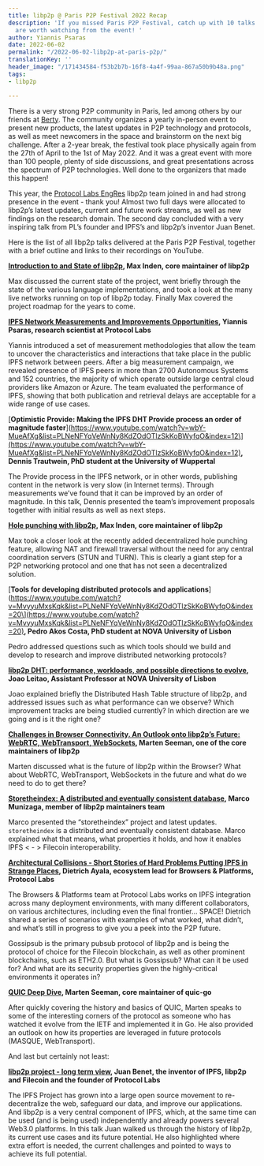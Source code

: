 ```yaml
---
title: libp2p @ Paris P2P Festival 2022 Recap
description: 'If you missed Paris P2P Festival, catch up with 10 talks on libp2p that
  are worth watching from the event! '
author: Yiannis Psaras
date: 2022-06-02
permalink: "/2022-06-02-libp2p-at-paris-p2p/"
translationKey: ''
header_image: "/171434584-f53b2b7b-16f8-4a4f-99aa-867a50b9b48a.png"
tags:
- libp2p

---
```

There is a very strong P2P community in Paris, led among others by our friends at [Berty](https://berty.tech/). The community organizes a yearly in-person event to present new products, the latest updates in P2P technology and protocols, as well as meet newcomers in the space and brainstorm on the next big challenge. After a 2-year break, the festival took place physically again from the 27th of April to the 1st of May 2022. And it was a great event with more than 100 people, plenty of side discussions, and great presentations across the spectrum of P2P technologies. Well done to the organizers that made this happen!

This year, the [Protocol Labs EngRes](https://www.notion.so/PL-EngRes-Public-b5086aea86ed4f81bc7d0721c6935e1e) libp2p team joined in and had strong presence in the event - thank you! Almost two full days were allocated to libp2p’s latest updates, current and future work streams, as well as new findings on the research domain. The second day concluded with a very inspiring talk from PL’s founder and IPFS’s and libp2p’s inventor Juan Benet.

Here is the list of all libp2p talks delivered at the Paris P2P Festival, together with a brief outline and links to their recordings on YouTube.

[**Introduction to and State of libp2p**](https://www.youtube.com/watch?v=Sbd7odDFT1w&list=PLNeNFYqVeWnNy8KdZOdOTlzSkKoBWyfqO&index=3)**, Max Inden, core maintainer of libp2p**

Max discussed the current state of the project, went briefly through the state of the various language implementations, and took a look at the many live networks running on top of libp2p today. Finally Max covered the project roadmap for the years to come.

[**IPFS Network Measurements and Improvements Opportunities**](https://www.youtube.com/watch?v=75ewjnT6B9Y&list=PLNeNFYqVeWnNy8KdZOdOTlzSkKoBWyfqO)**, Yiannis Psaras, research scientist at Protocol Labs**

Yiannis introduced a set of measurement methodologies that allow the team to uncover the characteristics and interactions that take place in the public IPFS network between peers. After a big measurement campaign, we revealed presence of IPFS peers in more than 2700 Autonomous Systems and 152 countries, the majority of which operate outside large central cloud providers like Amazon or Azure. The team evaluated the performance of IPFS, showing that both publication and retrieval delays are acceptable for a wide range of use cases.

\[**Optimistic Provide: Making the IPFS DHT Provide process an order of magnitude faster**\](https://www.youtube.com/watch?v=wbY-MueAfXg&list=PLNeNFYqVeWnNy8KdZOdOTlzSkKoBWyfqO&index=12\](https://www.youtube.com/watch?v=wbY-MueAfXg&list=PLNeNFYqVeWnNy8KdZOdOTlzSkKoBWyfqO&index=12)**, Dennis Trautwein, PhD student at the University of Wuppertal**

The Provide process in the IPFS network, or in other words, publishing content in the network is very slow (in Internet terms). Through measurements we’ve found that it can be improved by an order of magnitude. In this talk, Dennis presented the team’s improvement proposals together with initial results as well as next steps.

[**Hole punching with libp2p**](https://www.youtube.com/watch?v=MCEEMrIRks8&list=PLNeNFYqVeWnNy8KdZOdOTlzSkKoBWyfqO)**, Max Inden, core maintainer of libp2p**

Max took a closer look at the recently added decentralized hole punching feature, allowing NAT and firewall traversal without the need for any central coordination servers (STUN and TURN). This is clearly a giant step for a P2P networking protocol and one that has not seen a decentralized solution.

\[**Tools for developing distributed protocols and applications**\](https://www.youtube.com/watch?v=MvyyuMxsKqk&list=PLNeNFYqVeWnNy8KdZOdOTlzSkKoBWyfqO&index=20\](https://www.youtube.com/watch?v=MvyyuMxsKqk&list=PLNeNFYqVeWnNy8KdZOdOTlzSkKoBWyfqO&index=20)**, Pedro Akos Costa, PhD student at NOVA University of Lisbon**

Pedro addressed questions such as which tools should we build and develop to research and improve distributed networking protocols?

[**libp2p DHT: performance, workloads, and possible directions to evolve**](https://www.youtube.com/watch?v=RPO1zCqsxY0&list=PLNeNFYqVeWnNy8KdZOdOTlzSkKoBWyfqO)**, Joao Leitao, Assistant Professor at NOVA University of Lisbon**

Joao explained briefly the Distributed Hash Table structure of libp2p, and addressed issues such as what performance can we observe? Which improvement tracks are being studied currently? In which direction are we going and is it the right one?

[**Challenges in Browser Connectivity. An Outlook onto libp2p’s Future: WebRTC, WebTransport, WebSockets**](https://www.youtube.com/watch?v=aXYUw9tikaQ&list=PLNeNFYqVeWnNy8KdZOdOTlzSkKoBWyfqO)**, Marten Seeman, one of the core maintainers of libp2p**

Marten discussed what is the future of libp2p within the Browser? What about WebRTC, WebTransport, WebSockets in the future and what do we need to do to get there?

[**Storetheindex: A distributed and eventually consistent database**](https://www.youtube.com/watch?v=rsmP7888ruk&list=PLNeNFYqVeWnNy8KdZOdOTlzSkKoBWyfqO)**, Marco Munizaga, member of libp2p maintainers team**

Marco presented the “storetheindex” project and latest updates. `storetheindex` is a distributed and eventually consistent database. Marco explained what that means, what properties it holds, and how it enables IPFS < - > Filecoin interoperability.

[**Architectural Collisions - Short Stories of Hard Problems Putting IPFS in Strange Places**](https://www.youtube.com/watch?v=pfX8S7yKSCE&list=PLNeNFYqVeWnNy8KdZOdOTlzSkKoBWyfqO)**, Dietrich Ayala, ecosystem lead for Browsers & Platforms, Protocol Labs**

The Browsers & Platforms team at Protocol Labs works on IPFS integration across many deployment environments, with many different collaborators, on various architectures, including even the final frontier… SPACE! Dietrich shared a series of scenarios with examples of what worked, what didn’t, and what’s still in progress to give you a peek into the P2P future.

Gossipsub is the primary pubsub protocol of libp2p and is being the protocol of choice for the Filecoin blockchain, as well as other prominent blockchains, such as ETH2.0. But what is Gossipsub? What can it be used for? And what are its security properties given the highly-critical environments it operates in?

[**QUIC Deep Dive**](https://www.youtube.com/watch?v=6SyDP7xKqZk&list=PLNeNFYqVeWnNy8KdZOdOTlzSkKoBWyfqO)**, Marten Seeman, core maintainer of quic-go**

After quickly covering the history and basics of QUIC, Marten speaks to some of the interesting corners of the protocol as someone who has watched it evolve from the IETF and implemented it in Go. He also provided an outlook on how its properties are leveraged in future protocols (MASQUE, WebTransport).

And last but certainly not least:

[**libp2p project - long term view**](https://www.youtube.com/watch?v=jH9BkLTxhp8&list=PLX9e-uG608s9IC5avTGGkF-c7XJ7IUO_X&index=3)**, Juan Benet, the inventor of IPFS, libp2p and Filecoin and the founder of Protocol Labs**

The IPFS Project has grown into a large open source movement to re-decentralize the web, safeguard our data, and improve our applications. And libp2p is a very central component of IPFS, which, at the same time can be used (and is being used) independently and already powers several Web3.0 platforms. In this talk Juan walked us through the history of libp2p, its current use cases and its future potential. He also highlighted where extra effort is needed, the current challenges and pointed to ways to achieve its full potential.